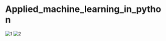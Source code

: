 # Applied_machine_learning_in_python
![1](https://user-images.githubusercontent.com/78659259/164873768-eba7785a-145d-4ef7-bd7f-dae846599583.png)
![2](https://user-images.githubusercontent.com/78659259/164874097-b02059c8-e154-4698-858f-cad200f3e0fa.png)
